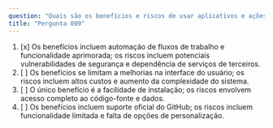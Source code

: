 ```yaml
---
question: "Quais são os benefícios e riscos de usar aplicativos e ações do GitHub Marketplace?"
title: "Pergunta 009"
---
```


1. [x] Os benefícios incluem automação de fluxos de trabalho e funcionalidade aprimorada; os riscos incluem potenciais vulnerabilidades de segurança e dependência de serviços de terceiros.
1. [ ] Os benefícios se limitam a melhorias na interface do usuário; os riscos incluem altos custos e aumento da complexidade do sistema.
1. [ ] O único benefício é a facilidade de instalação; os riscos envolvem acesso completo ao código-fonte e dados.
1. [ ] Os benefícios incluem suporte oficial do GitHub; os riscos incluem funcionalidade limitada e falta de opções de personalização.
